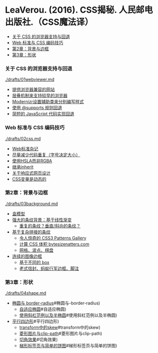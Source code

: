 # LeaVerou. (2016). CSS揭秘. 人民邮电出版社.（CSS魔法译）

<!-- @import "[TOC]" {cmd="toc" depthFrom=3 depthTo=6 orderedList=false} -->

<!-- code_chunk_output -->

- [关于 CSS 的浏览器支持与回退](#关于-css-的浏览器支持与回退)
- [Web 标准与 CSS 编码技巧](#web-标准与-css-编码技巧)
- [第2章：背景与边框](#第2章背景与边框)
- [第3章：形状](#第3章形状)

<!-- /code_chunk_output -->

### 关于 CSS 的浏览器支持与回退

[./drafts/01webviewer.md](./drafts/01webviewer.md)

- [提供浏览器兼容的网站](./drafts/01webviewer.md#提供浏览器兼容的网站)
- [层叠机制来支持较早的浏览器](./drafts/01webviewer.md#层叠机制来支持较早的浏览器)
- [Modernizr设置辅助类来分别编写样式](./drafts/01webviewer.md#modernizr设置辅助类来分别编写样式)
- [使用 @supports 规则回退](./drafts/01webviewer.md#使用-supports-规则回退)
- [简短的 JavaScript 代码实现回退](./drafts/01webviewer.md#简短的-javascript-代码实现回退)

### Web 标准与 CSS 编码技巧

[./drafts/02css.md](./drafts/02css.md)

- [Web标准杂记](./drafts/02css.md#web标准杂记)
- [尽量减少代码重复（字号决定大小）](./drafts/02css.md#尽量减少代码重复字号决定大小)
- [使用HSLA而非RGBA](./drafts/02css.md#使用hsla而非rgba)
- [继承inherit](./drafts/02css.md#继承inherit)
- [关于响应式网页设计](./drafts/02css.md#关于响应式网页设计)
- [CSS变量是动态的](./drafts/02css.md#css变量是动态的)

### 第2章：背景与边框

[./drafts/03background.md](./drafts/03background.md)

- [盒模型](./drafts/03background.md#盒模型)
- [强大的条纹背景：基于线性渐变](./drafts/03background.md#强大的条纹背景基于线性渐变)
  - [重复的条纹？垂直/斜向的条纹？](./drafts/03background.md#重复的条纹垂直斜向的条纹)
- [基于复杂拼接的条纹](./drafts/03background.md#基于复杂拼接的条纹)
  - [令人惊奇的 CSS3 Patterns Gallery](./drafts/03background.md#令人惊奇的-css3-patterns-gallery)
  - [计算 CSS 体积 bytesizenatters.com](./drafts/03background.md#计算-css-体积-bytesizenatterscom)
  - [网格、波点、棋盘](./drafts/03background.md#网格-波点-棋盘)
- [连续的图像边框](./drafts/03background.md#连续的图像边框)
  - [基于不同的 box](./drafts/03background.md#基于不同的-box)
  - [老式信封、蚂蚁行军边框、脚注](./drafts/03background.md#老式信封-蚂蚁行军边框-脚注)

### 第3章：形状

[./drafts/04shape.md](./drafts/04shape.md)

- [椭圆与 border-radius](./drafts/04shape.md)#椭圆与-border-radius)
  - [自适应椭圆](./drafts/04shape.md)#自适应椭圆)
  - [使用斜杠范例以及半椭圆](./drafts/04shape.md)#使用斜杠范例以及半椭圆)
- [平行四边形](./drafts/04shape.md)#平行四边形)
  - [transform中的skew](./drafts/04shape.md)#transform中的skew)
  - [菱形图片与clip-path](./drafts/04shape.md)#菱形图片与clip-path)
  - [切角效果](./drafts/04shape.md)#切角效果)
  - [梯形标签页与简单的饼图](./drafts/04shape.md)#梯形标签页与简单的饼图)
